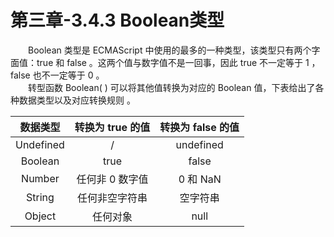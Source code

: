 # 第三章-3.4.3 Boolean类型

　　Boolean 类型是 ECMAScript 中使用的最多的一种类型，该类型只有两个字面值：true 和 false 。这两个值与数字值不是一回事，因此 true 不一定等于 1 ，false 也不一定等于 0 。 <br>
　　转型函数 Boolean( ) 可以将其他值转换为对应的 Boolean 值，下表给出了各种数据类型以及对应转换规则 。  
  
| 数据类型 | 转换为 true 的值 | 转换为 false 的值 | 
|:------:|:------:|:------:|
|Undefined|/|undefined|
|Boolean|true|false|
|Number|任何非 0 数字值|0 和 NaN|
|String|任何非空字符串|空字符串|
|Object|任何对象|null|
